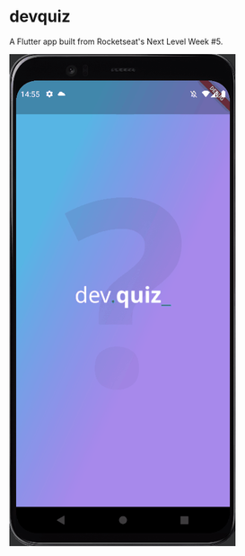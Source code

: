 # devquiz

A Flutter app built from Rocketseat's Next Level Week #5.

![GIF](./images/devquiz.gif)

